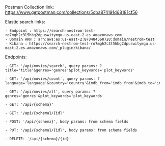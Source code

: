 Postman Collection link:
https://www.getpostman.com/collections/5cba874191d68181cf56

Elastic search links:

    - Endpoint : https://search-nestrom-test-ro7mgh2c3l5hbg2dpuswitymgu.us-east-2.es.amazonaws.com
    - Domain ARN : arn:aws:es:us-east-2:870484560720:domain/nestrom-test
    - Kibana : https://search-nestrom-test-ro7mgh2c3l5hbg2dpuswitymgu.us-east-2.es.amazonaws.com/_plugin/kibana/

Endpoints:

    - GET: '/api/movies/search', query params: ?title='title'&genres='genres'&plot_keywords='plot_keywords'

    - GET: '/api/movies/count', query params: ?language='language'&country='country'&imdb_from='imdb_from'&imdb_to='imdb_to'

    - GET: '/api/movies/all', query params: ?genres='genres'&plot_keywords='plot_keywords'

    - GET: '/api/{schema}'

    - GET: '/api/{schema}/{id}'

    - POST: '/api/{schema}', body params: from schema fields

    - PUT: '/api/{schema}/{id}', body params: from schema fields

    - DELETE: '/api/{schema}/{id}'
